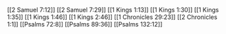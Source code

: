 [[2 Samuel 7:12]]
[[2 Samuel 7:29]]
[[1 Kings 1:13]]
[[1 Kings 1:30]]
[[1 Kings 1:35]]
[[1 Kings 1:46]]
[[1 Kings 2:46]]
[[1 Chronicles 29:23]]
[[2 Chronicles 1:1]]
[[Psalms 72:8]]
[[Psalms 89:36]]
[[Psalms 132:12]]
